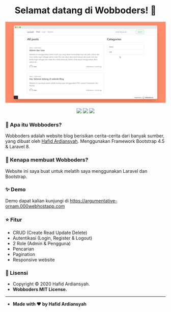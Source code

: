 <h1 align="center">Selamat datang di Wobboders! 👋</h1>

![WBlog - Screenshot](/images/home.png)

<p align ="Center">

<img src="https://img.shields.io/github/issues/hafidardiansyah/Wobboders?style=flat-square">
<img src="https://img.shields.io/github/stars/hafidardiansyah/Wobboders?style=flat-square">
<img src="https://img.shields.io/github/forks/hafidardiansyah/Wobboders?style=flat-square">

</p>

### 🤔 Apa itu Wobboders?

Wobboders adalah website blog berisikan cerita-cerita dari banyak sumber, yang dibuat oleh <a href="https://github.com/hafidardiansyah"> Hafid Ardiansyah</a>. Menggunakan Framework Bootstrap 4.5 & Laravel 8.

### 🎉 Kenapa membuat Wobboders?

Website ini saya buat untuk melatih saya menggunakan Laravel dan Bootstrap.

### ✨ Demo

Demo dapat kalian kunjungi di https://argumentative-ornam.000webhostapp.com

### :star: Fitur

-   CRUD (Create Read Update Delete)
-   Autentikasi (Login, Register & Logout)
-   2 Role (Admin & Pengguna)
-   Pencarian
-   Pagination
-   Responsive website

### 📝 Lisensi

-   Copyright © 2020 Hafid Ardiansyah.
-   **Wobboders MIT License.**

---

-   **Made with ❤️ by Hafid Ardiansyah**
